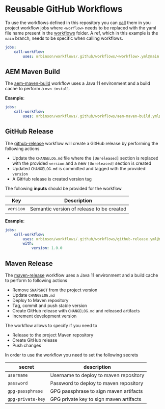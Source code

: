# Reusable GitHub Workflows

To use the workflows defined in this repository you
can [call](https://docs.github.com/en/actions/using-workflows/reusing-workflows) them in you project workflow jobs where
`<worflow>` needs to be replaced with the yaml file name present in the [workflows](.github/workflows) folder. A ref,
which in this example is the `main` branch, needs to be specific when calling workflows.

```yml
jobs:
    call-workflow:
        uses: orbinson/workflows/.github/workflows/<workflow>.yml@main
```

## AEM Maven Build

The [aem-maven-build](.github/workflows/aem-maven-build.yml) workflow uses a Java 11 environment and a build cache to
perform a `mvn install`.

**Example:**

```yml
jobs:
    call-workflow:
        uses: orbinson/workflows/.github/workflows/aem-maven-build.yml@main
```

## GitHub Release

The [github-release](.github/workflows/github-release.yml) workflow will create a GitHub release by performing the
following actions

* Update the `CHANGELOG.md` file where the `[Unreleased]` section is replaced with the provided `version` and a new
  `[Unreleased]` section is created
* Updated `CHANGELOG.md` is committed and tagged with the provided `version`
* A GitHub release is created version tag

The following **inputs** should be provided for the workflow

| Key       | Description                               |
|-----------|-------------------------------------------|
| `version` | Semantic version of release to be created |

**Example:**

```yml
jobs:
    call-workflow:
        uses: orbinson/workflows/.github/workflows/github-release.yml@main
        with:
            version: 1.0.0
```

## Maven Release

The [maven-release](.github/workflows/maven-release.yml) workflow uses a Java 11 environment and a build cache to
perform to following actions

* Remove `SNAPSHOT` from the project version
* Update `CHANGELOG.md`
* Deploy to Maven repository
* Tag, commit and push stable version
* Create GitHub release with `CHANGELOG.md` and released artifacts
* Increment development version

The workflow allows to specify if you need to

* Release to the project Maven repository
* Create GitHub release
* Push changes

In order to use the workflow you need to set the following secrets

| secret            | description                             |
|-------------------|-----------------------------------------|
| `username`        | Username to deploy to maven repository  |
| `password`        | Password to deploy to maven repository  |
| `gpg-passphrase`  | GPG passphrase to sign maven artifacts  |
| `gpg-private-key` | GPG private key to sign maven artifacts |
